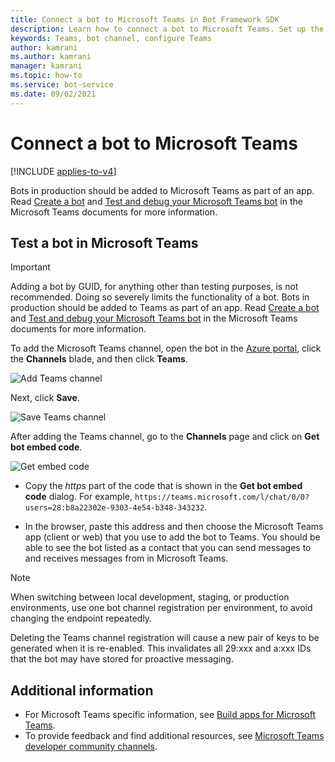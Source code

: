 ```yaml
---
title: Connect a bot to Microsoft Teams in Bot Framework SDK
description: Learn how to connect a bot to Microsoft Teams. Set up the bot as a contact to exchange messages.
keywords: Teams, bot channel, configure Teams
author: kamrani
ms.author: kamrani
manager: kamrani
ms.topic: how-to
ms.service: bot-service
ms.date: 09/02/2021
---
```


# Connect a bot to Microsoft Teams

[!INCLUDE [applies-to-v4](includes/applies-to-v4-current.md)]

Bots in production should be added to Microsoft Teams as part of an app. Read [Create a bot](/microsoftteams/platform/concepts/bots/bots-create) and [Test and debug your Microsoft Teams bot](/microsoftteams/platform/concepts/bots/bots-test) in the Microsoft Teams documents for more information.

## Test a bot in Microsoft Teams

> [!IMPORTANT]
> Adding a bot by GUID, for anything other than testing purposes, is not recommended. Doing so severely limits the functionality of a bot. Bots in production should be added to Teams as part of an app. Read [Create a bot](/microsoftteams/platform/concepts/bots/bots-create) and [Test and debug your Microsoft Teams bot](/microsoftteams/platform/concepts/bots/bots-test) in the Microsoft Teams documents for more information.

To add the Microsoft Teams channel, open the bot in the [Azure portal](https://portal.azure.com), click the **Channels** blade, and then
click **Teams**.

![Add Teams channel](media/teams/connect-teams-channel.png)

Next, click **Save**.

![Save Teams channel](media/teams/save-teams-channel.png)

After adding the Teams channel, go to the **Channels** page and click on **Get bot embed code**.

![Get embed code](media/teams/get-embed-code.png)

- Copy the _https_ part of the code that is shown in the **Get bot embed code** dialog. For example, `https://teams.microsoft.com/l/chat/0/0?users=28:b8a22302e-9303-4e54-b348-343232`.

- In the browser, paste this address and then choose the Microsoft Teams app (client or web) that you use to add the bot to Teams. You should be able to see the bot listed as a contact that you can send messages to and receives messages from in Microsoft Teams.

> [!NOTE]
> When switching between local development, staging, or production environments, use one bot channel registration per environment, to avoid changing the endpoint repeatedly.
>
> Deleting the Teams channel registration will cause a new pair of keys to be generated when it is re-enabled. This invalidates all 29:xxx and a:xxx IDs that the bot may have stored for proactive messaging.

## Additional information

- For Microsoft Teams specific information, see [Build apps for Microsoft Teams](/microsoftteams/platform/overview). 
- To provide feedback and find additional resources, see [Microsoft Teams developer community channels](/microsoftteams/platform/feedback). 
